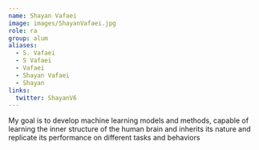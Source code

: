 ```yaml
---
name: Shayan Vafaei
image: images/ShayanVafaei.jpg
role: ra
group: alum
aliases:
  - S. Vafaei
  - S Vafaei
  - Vafaei
  - Shayan Vafaei
  - Shayan
links:
  twitter: ShayanV6
---
```


My goal is to develop machine learning models and methods, capable of learning the inner structure of the human brain and inherits its nature and replicate its performance on different tasks and behaviors
